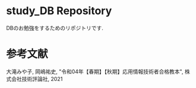 # study_DB Repository

DBのお勉強をするためのリポジトリです.

# 参考文献
大滝みや子, 岡嶋祐史, "令和04年【春期】【秋期】応用情報技術者合格教本", 株式会社技術評論社, 2021